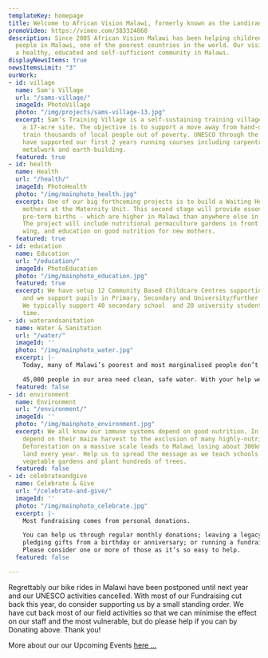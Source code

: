 ```yaml
---
templateKey: homepage
title: Welcome to African Vision Malawi, formerly known as the Landirani Trust
promoVideo: https://vimeo.com/383324868
description: Since 2005 African Vision Malawi has been helping children and vulnerable
  people in Malawi, one of the poorest countries in the world. Our vision is to see
  a healthy, educated and self-sufficient community in Malawi.
displayNewsItems: true
newsItemsLimit: "3"
ourWork:
- id: village
  name: Sam's Village
  url: "/sams-village/"
  imageId: PhotoVillage
  photo: "/img/projects/sams-village-13.jpg"
  excerpt: Sam’s Training Village is a self-sustaining training village, built on
    a 17-acre site. The objective is to support a move away from hand-outs and to
    train thousands of local people out of poverty. UNESCO through the STEP programme
    have supported our first 2 years running courses including carpentry, tailoring,
    metalwork and earth-building.
  featured: true
- id: health
  name: Health
  url: "/health/"
  imageId: PhotoHealth
  photo: "/img/mainphoto_health.jpg"
  excerpt: One of our big forthcoming projects is to build a Waiting Home for new
    mothers at the Maternity Unit. This second stage will provide essential care for
    pre-term births - which are higher in Malawi than anywhere else in the world.
    The project will include nutritional permaculture gardens in front of the new
    wing, and education on good nutrition for new mothers.
  featured: true
- id: education
  name: Education
  url: "/education/"
  imageId: PhotoEducation
  photo: "/img/mainphoto_education.jpg"
  featured: true
  excerpt: We have setup 12 Community Based Childcare Centres supporting the under-5's
    and we support pupils in Primary, Secondary and University/Further Education.
    We typically support 40 secondary school  and 20 university students at any given
    time.
- id: waterandsanitation
  name: Water & Sanitation
  url: "/water/"
  imageId: ''
  photo: "/img/mainphoto_water.jpg"
  excerpt: |-
    Today, many of Malawi’s poorest and most marginalised people don’t have clean water to drink, decent toilets or good hygiene. Without these basics, we cannot begin to help them with better education, health and self-sufficiency.

    45,000 people in our area need clean, safe water. With your help we can ensure that everyone in our area has access to clean, safe water.
  featured: false
- id: environment
  name: Environment
  url: "/environment/"
  imageId: ''
  photo: "/img/mainphoto_environment.jpg"
  excerpt: We all know our immune systems depend on good nutrition. In Malawi people
    depend on their maize harvest to the exclusion of many highly-nutritious foods.
    Deforestation on a massive scale leads to Malawi losing about 300km2 of forest
    land every year. Help us to spread the message as we teach schools how to create
    vegetable gardens and plant hundreds of trees.
  featured: false
- id: celebrateandgive
  name: Celebrate & Give
  url: "/celebrate-and-give/"
  imageId: ''
  photo: "/img/mainphoto_celebrate.jpg"
  excerpt: |-
    Most fundraising comes from personal donations.

    You can help us through regular monthly donations; leaving a legacy;
    pledging gifts from a birthday or anniversary; or running a fundraising event.
    Please consider one or more of those as it’s so easy to help.
  featured: false

---
```

Regrettably our bike rides in Malawi have been postponed until next year and our UNESCO activities cancelled. With most of our Fundraising cut back this year, do consider supporting us by a small standing order. We have cut back most of our field activities so that we can minimise the effect on our staff and the most vulnerable, but do please help if you can by Donating above. Thank you!

More about our our Upcoming Events [here ...](/events/ "View events")
